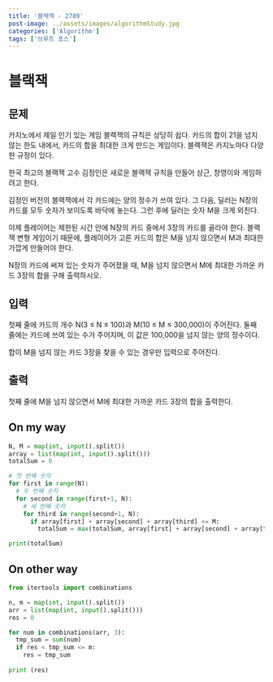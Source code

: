 ```yaml
---
title: '블랙잭 - 2789'
post-image: ../assets/images/algorithmStudy.jpg
categories: ['Algorithm']
tags: ['브루트 포스']
---
```


# 블랙잭

## 문제

카지노에서 제일 인기 있는 게임 블랙잭의 규칙은 상당히 쉽다. 카드의 합이 21을 넘지 않는 한도 내에서, 카드의 합을 최대한 크게 만드는 게임이다. 블랙잭은 카지노마다 다양한 규정이 있다.

한국 최고의 블랙잭 고수 김정인은 새로운 블랙잭 규칙을 만들어 상근, 창영이와 게임하려고 한다.

김정인 버전의 블랙잭에서 각 카드에는 양의 정수가 쓰여 있다. 그 다음, 딜러는 N장의 카드를 모두 숫자가 보이도록 바닥에 놓는다. 그런 후에 딜러는 숫자 M을 크게 외친다.

이제 플레이어는 제한된 시간 안에 N장의 카드 중에서 3장의 카드를 골라야 한다. 블랙잭 변형 게임이기 때문에, 플레이어가 고른 카드의 합은 M을 넘지 않으면서 M과 최대한 가깝게 만들어야 한다.

N장의 카드에 써져 있는 숫자가 주어졌을 때, M을 넘지 않으면서 M에 최대한 가까운 카드 3장의 합을 구해 출력하시오.

## 입력

첫째 줄에 카드의 개수 N(3 ≤ N ≤ 100)과 M(10 ≤ M ≤ 300,000)이 주어진다. 둘째 줄에는 카드에 쓰여 있는 수가 주어지며, 이 값은 100,000을 넘지 않는 양의 정수이다.

합이 M을 넘지 않는 카드 3장을 찾을 수 있는 경우만 입력으로 주어진다.

## 출력

첫째 줄에 M을 넘지 않으면서 M에 최대한 가까운 카드 3장의 합을 출력한다.



## On my way

```python
N, M = map(int, input().split())
array = list(map(int, input().split()))
totalSum = 0

# 첫 번째 숫자
for first in range(N):
  # 두 번째 숫자
  for second in range(first+1, N):
    # 세 번째 숫자
    for third in range(second+1, N):
      if array[first] + array[second] + array[third] <= M:
        totalSum = max(totalSum, array[first] + array[second] + array[third])

print(totalSum)
```



## On other way

```python
from itertools import combinations

n, m = map(int, input().split())
arr = list(map(int, input().split()))
res = 0

for num in combinations(arr, 3):
  tmp_sum = sum(num)
  if res < tmp_sum <= m:
    res = tmp_sum
    
print (res)
```

